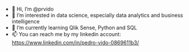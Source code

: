- 👋 Hi, I’m @prvido
- 👀 I’m interested in data science, especially data analytics and business intelligence
- 🌱 I’m currently learning Qlik Sense, Python and SQL
- 📫 You can reach me by my linkedin account: https://www.linkedin.com/in/pedro-vido-0869611b3/

<!---
prvido/prvido is a ✨ special ✨ repository because its `README.md` (this file) appears on your GitHub profile.
You can click the Preview link to take a look at your changes.
--->
